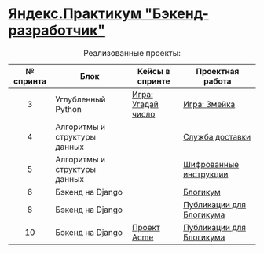 <!DOCTYPE html>
<html>
  <head>
    <meta charset="utf-8" />
  </head>
  <body>
    <h1>
      <a href="https://practicum.yandex.ru/backend-developer/" target="_blank"
        >Яндекс.Практикум "Бэкенд-разработчик"</a
      >
    </h1>
    <table>
      <caption>
        Реализованные проекты:
      </caption>
      <thead>
        <tr>
          <th>№ спринта</th>
          <th>Блок</th>
          <th>Кейсы в спринте</th>
          <th>Проектная работа</th>
        </tr>
      </thead>
      <tbody>
        <tr>
          <td align='center'>3</td>
          <td>Углубленный Python</td>
          <td>
            <a href="https://github.com/dimayorov/guess_number" target="_blank">Игра: Угадай число</a>
          </td>
          <td>
            <a href="https://github.com/dimayorov/the_snake" target="_blank">Игра: Змейка</a>
          </td>
        </tr>
        <tr>
          <td align='center'>4</td>
          <td>Алгоритмы и структуры данных</td>
          <td>
            <a href="" target="_blank"></a>
          </td>
          <td>
            <a href="https://github.com/dimayorov/delivery_service" target="_blank">Служба доставки</a>
          </td>
        </tr>
        <tr>
          <td align='center'>5</td>
          <td>Алгоритмы и структуры данных</td>
          <td>
            <a href="" target="_blank"></a>
          </td>
          <td>
            <a href="https://github.com/dimayorov/decryption" target="_blank">Шифрованные инструкции</a>
          </td>
        </tr>
        <tr>
          <td align='center'>6</td>
          <td>Бэкенд на Django</td>
          <td>
            <a href="" target="_blank"></a>
          </td>
          <td>
            <a href="https://github.com/dimayorov/django-sprint1" target="_blank">Блогикум</a>
          </td>
        </tr>
        <tr>
          <td align='center'>8</td>
          <td>Бэкенд на Django</td>
          <td>
            <a href="" target="_blank"></a>
          </td>
          <td>
            <a href="https://github.com/dimayorov/django-sprint3" target="_blank">Публикации для Блогикума</a>
          </td>
        </tr>
        <tr>
          <td align='center'>10</td>
          <td>Бэкенд на Django</td>
          <td>
            <a href="https://github.com/dimayorov/acme_project" target="_blank">Проект Acme</a>
          </td>
          <td>
            <a href="https://github.com/dimayorov/django-sprint3" target="_blank">Публикации для Блогикума</a>
          </td>
        </tr>
      </tbody>
    </table>
  </body>
</html>
